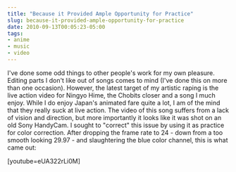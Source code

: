 ```yaml
---
title: "Because it Provided Ample Opportunity for Practice"
slug: because-it-provided-ample-opportunity-for-practice
date: 2010-09-13T00:05:23-05:00
tags:
- anime
- music
- video
---
```

I've done some odd things to other people's work for my own pleasure. Editing parts I don't like out of songs comes to mind (I've done this on more than one occasion). However, the latest target of my artistic raping is the live action video for Ningyo Hime, the Chobits closer and a song I much enjoy. While I do enjoy Japan's animated fare quite a lot, I am of the mind that they really suck at live action. The video of this song suffers from a lack of vision and direction, but more importantly it looks like it was shot on an old Sony HandyCam. I sought to "correct" this issue by using it as practice for color correction. After dropping the frame rate to 24 - down from a too smooth looking 29.97 - and slaughtering the blue color channel, this is what came out:

[youtube=eUA322rLi0M]
